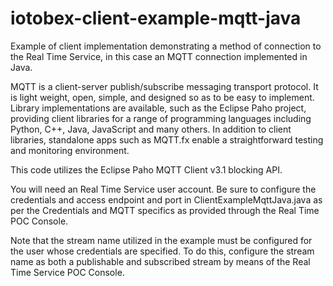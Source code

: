 # iotobex-client-example-mqtt-java

Example of client implementation demonstrating a method of connection to the Real Time Service, in this case an MQTT connection implemented in Java.

MQTT is a client-server publish/subscribe messaging transport protocol. It is light weight, open, simple, and designed so as to be easy to implement. Library implementations are available, such as the Eclipse Paho project, providing client libraries for a range of programming languages including Python, C++, Java, JavaScript and many others. In addition to client libraries, standalone apps such as MQTT.fx enable a straightforward testing and monitoring environment.

This code utilizes the Eclipse Paho MQTT Client v3.1 blocking API.

You will need an Real Time Service user account. Be sure to configure the credentials and access endpoint and port in ClientExampleMqttJava.java as per the Credentials and MQTT specifics as provided through the Real Time POC Console.

Note that the stream name utilized in the example must be configured for the user whose credentials are specified. To do this, configure the stream name as both a publishable and subscribed stream by means of the Real Time Service POC Console.
